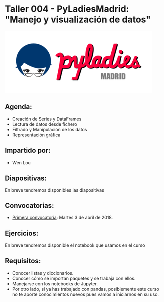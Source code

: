 # Taller 004 - PyLadiesMadrid: "Manejo y visualización de datos"

<img src="./images/pyladiesmadrid_alargado.png" height="200"> 


## Agenda:

* Creación de Series y DataFrames
* Lectura de datos desde fichero
* Filtrado y Manipulación de los datos
* Representación gráfica


## Impartido por:

* Wen Lou


## Diapositivas:

En breve tendremos disponibles las diapositivas


## Convocatorias:

* [Primera convocatoria](https://www.meetup.com/es-ES/PyLadiesMadrid/events/248922030/): Martes 3 de abril de 2018.


## Ejercicios:

En breve tendremos disponible el notebook que usamos en el curso


## Requisitos:

* Conocer listas y diccionarios.
* Conocer cómo se importan paquetes y se trabaja con ellos.
* Manejarse con los notebooks de Jupyter.
* Por otro lado, si ya has trabajado con pandas, posiblemente este curso no te aporte conocimientos nuevos pues vamos a iniciarnos en su uso.

